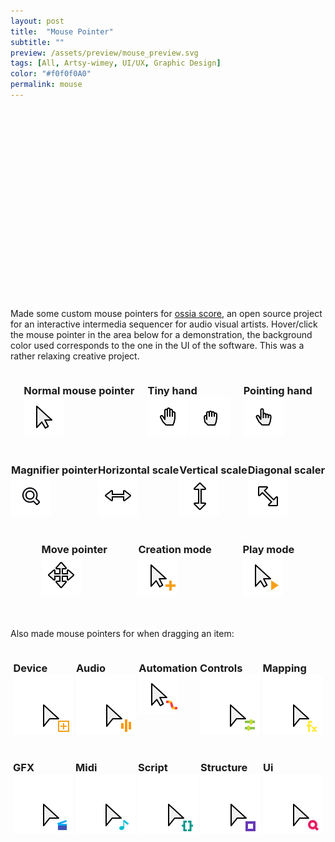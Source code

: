 ```yaml
---
layout: post
title:  "Mouse Pointer"
subtitle: ""
preview: /assets/preview/mouse_preview.svg
tags: [All, Artsy-wimey, UI/UX, Graphic Design]
color: "#f0f0f0A0"
permalink: mouse
---
```

<div style="text-align: center; width:100%;height:32px; background: url('/assets/mouse_pointer/cursor_pointer.svg');">
</div>
<div style="text-align: center; width:100%;height:32px; background: url('/assets/mouse_pointer/cursor_open_hand.svg');">
</div>
<div style="text-align: center; width:100%;height:32px; background: url('/assets/mouse_pointer/cursor_closed_hand.svg');">
</div>
<div style="text-align: center; width:100%;height:32px; background: url('/assets/mouse_pointer/cursor_pointing_hand.svg');">
</div>
<div style="text-align: center; width:100%;height:32px; background: url('/assets/mouse_pointer/cursor_magnifier.svg');">
</div>
<div style="text-align: center; width:100%;height:32px; background: url('/assets/mouse_pointer/cursor_move.svg');">
</div>
<div style="text-align: center; width:100%;height:32px; background: url('/assets/mouse_pointer/cursor_scale_h.svg');">
</div>
<div style="text-align: center; width:100%;height:32px; background: url('/assets/mouse_pointer/cursor_scale_v.svg');">
</div>
<div style="text-align: center; width:100%;height:32px; background: url('/assets/mouse_pointer/cursor_scale_fdiag.svg');">
</div>
<br/>

Made some custom mouse pointers for [ossia score](https://github.com/OSSIA/score), an open source project for an interactive intermedia sequencer for audio visual artists. Hover/click the mouse pointer in the area below for a demonstration, the background color used corresponds to the one in the UI of the software. This was a rather relaxing creative project.
<br/>

<div style="display: flex; flex-wrap: wrap; justify-content: space-evenly;align-content: space-between; ">

<div class="custom-cursor" style="cursor: url('/assets/mouse_pointer/cursor_pointer.svg'), auto; ">
<h3>Normal mouse pointer<br/><img src="/assets/mouse_pointer/cursor_pointer.svg"/></h3> 
</div>

<div class="custom-cursor hand">
<h3>Tiny hand<br/><img src="/assets/mouse_pointer/cursor_open_hand.svg"/> <img src="/assets/mouse_pointer/cursor_closed_hand.svg"/> </h3>
</div>

<div class="custom-cursor" style="cursor: url('/assets/mouse_pointer/cursor_pointing_hand.svg'), auto; ">
<h3>Pointing hand<br/><img src="/assets/mouse_pointer/cursor_pointing_hand.svg"/></h3> 
</div>

<div class="custom-cursor" style="cursor: url('/assets/mouse_pointer/cursor_magnifier.svg'), auto; ">
<h3>Magnifier pointer<br/><img src="/assets/mouse_pointer/cursor_magnifier.svg"/></h3>
</div>

<div class="custom-cursor" style="cursor: url('/assets/mouse_pointer/cursor_scale_h.svg'), auto; ">
<h3>Horizontal scale<br/><img src="/assets/mouse_pointer/cursor_scale_h.svg"/></h3>
</div>

<div class="custom-cursor" style="cursor: url('/assets/mouse_pointer/cursor_scale_v.svg'), auto; ">
<h3>Vertical scale<br/><img src="/assets/mouse_pointer/cursor_scale_v.svg"/></h3>
</div>

<div class="custom-cursor" style="cursor: url('/assets/mouse_pointer/cursor_scale_fdiag.svg'), auto; ">
<h3>Diagonal scaler<br/><img src="/assets/mouse_pointer/cursor_scale_fdiag.svg"/></h3>
</div>


<div class="custom-cursor" style="cursor: url('/assets/mouse_pointer/cursor_move.svg'), auto; ">
<h3>Move pointer<br/><img src="/assets/mouse_pointer/cursor_move.svg"/></h3>
</div>

<div class="custom-cursor" style="cursor: url('/assets/mouse_pointer/cursor_creation_mode.svg'), auto; ">
<h3>Creation mode<br/><img src="/assets/mouse_pointer/cursor_creation_mode.svg"/></h3>
</div>

<div class="custom-cursor" style="cursor: url('/assets/mouse_pointer/cursor_play_from_here.svg'), auto; ">
<h3>Play mode<br/><img src="/assets/mouse_pointer/cursor_play_from_here.svg"/></h3>
</div>
</div>
<br/>

Also made mouse pointers for when dragging an item:
<br/>

<div style="display: flex; flex-wrap: wrap; justify-content: space-evenly;align-content: space-between;">

<div class="custom-drag-cursor" style="cursor: url('/assets/mouse_pointer/cursor_drag_device.svg'), auto; ">
<h3>Device<br/><img src="/assets/mouse_pointer/cursor_drag_device.svg"/></h3>
</div>

<div class="custom-drag-cursor" style="cursor: url('/assets/mouse_pointer/cursor_process_audio.svg'), auto; ">
<h3>Audio<br/><img src="/assets/mouse_pointer/cursor_process_audio.svg"/></h3>
</div>

<div class="custom-drag-cursor"  style="cursor: url('/assets/mouse_pointer/cursor_process_automation.svg'), auto; ">
<h3>Automation<br/><img src="/assets/mouse_pointer/cursor_process_automation.svg"/></h3>
</div>

<div class="custom-drag-cursor" style="cursor: url('/assets/mouse_pointer/cursor_process_controls.svg'), auto; ">
<h3>Controls<br/><img src="/assets/mouse_pointer/cursor_process_controls.svg"/></h3>
</div>

<div class="custom-drag-cursor" style="cursor: url('/assets/mouse_pointer/cursor_process_filter.svg'), auto; ">
<h3>Mapping<br/><img src="/assets/mouse_pointer/cursor_process_filter.svg"/></h3>
</div>


<div class="custom-drag-cursor" style="cursor: url('/assets/mouse_pointer/cursor_process_gfx.svg'), auto; ">
<h3>GFX<br/><img src="/assets/mouse_pointer/cursor_process_gfx.svg"/></h3>
</div>

<div class="custom-drag-cursor" style="cursor: url('/assets/mouse_pointer/cursor_process_midi.svg'), auto; ">
<h3>Midi<br/><img src="/assets/mouse_pointer/cursor_process_midi.svg"/></h3>
</div>

<div class="custom-drag-cursor" style="cursor: url('/assets/mouse_pointer/cursor_process_script.svg'), auto; ">
<h3>Script<br/><img src="/assets/mouse_pointer/cursor_process_script.svg"/></h3>
</div>

<div class="custom-drag-cursor" style="cursor: url('/assets/mouse_pointer/cursor_process_structure.svg'), auto; ">
<h3>Structure<br/><img src="/assets/mouse_pointer/cursor_process_structure.svg"/></h3>
</div>

<div class="custom-drag-cursor" style="cursor: url('/assets/mouse_pointer/cursor_process_ui.svg'), auto; ">
<h3>Ui<br/><img src="/assets/mouse_pointer/cursor_process_ui.svg"/></h3>
</div>

</div>
<br/>
<br/>
